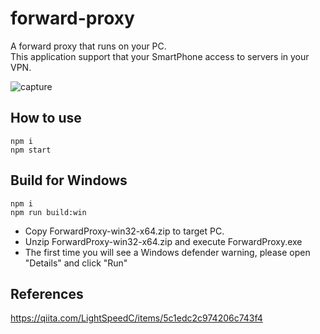 # forward-proxy

A forward proxy that runs on your PC.  
This application support that your SmartPhone access to servers in your VPN.

![capture](https://user-images.githubusercontent.com/40527123/83994241-baa54700-a990-11ea-8908-cc8b7fae960f.png)

## How to use

    npm i
    npm start

## Build for Windows

    npm i
    npm run build:win

- Copy ForwardProxy-win32-x64.zip to target PC.
- Unzip ForwardProxy-win32-x64.zip and execute ForwardProxy.exe
- The first time you will see a Windows defender warning, please open "Details" and click "Run"

## References

https://qiita.com/LightSpeedC/items/5c1edc2c974206c743f4

